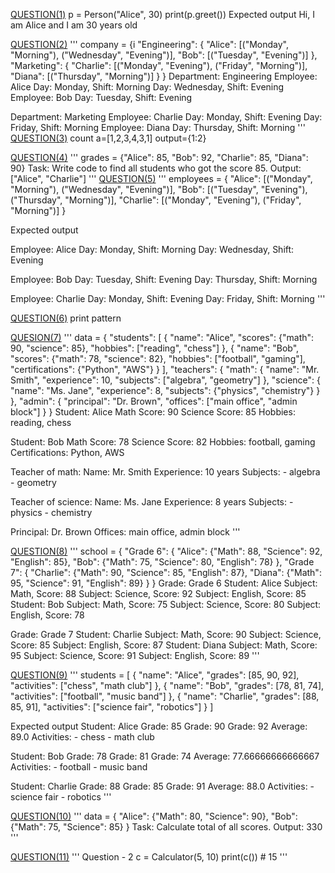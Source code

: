 [QUESTION(1)](https://github.com/niranjanninja/practice/blob/master/class.py)
  p = Person("Alice", 30)
  print(p.greet()) 
  Expected output
Hi, I am Alice and I am 30 years old


[QUESTION(2)](https://github.com/niranjanninja/practice/blob/master/company_shift.py)
'''
company = {i
   "Engineering": {
   "Alice": [("Monday", "Morning"), ("Wednesday", "Evening")],
   "Bob": [("Tuesday", "Evening")]
   },
   "Marketing": {
   "Charlie": [("Monday", "Evening"), ("Friday", "Morning")],
   "Diana": [("Thursday", "Morning")]
   }
}
Department: Engineering
  Employee: Alice
  Day: Monday, Shift: Morning
  Day: Wednesday, Shift: Evening
  Employee: Bob
   Day: Tuesday, Shift: Evening

Department: Marketing
  Employee: Charlie
   Day: Monday, Shift: Evening
   Day: Friday, Shift: Morning
  Employee: Diana
   Day: Thursday, Shift: Morning
'''
[QUESTION(3)](https://github.com/niranjanninja/practice/blob/master/count.py)
count 
a=[1,2,3,4,3,1]
output={1:2}

[QUESTION(4)](https://github.com/niranjanninja/practice/blob/master/dict_85.py)
'''
grades = {"Alice": 85, "Bob": 92, "Charlie": 85, "Diana": 90}
Task: Write code to find all students who got the score 85.
Output: ["Alice", "Charlie"]
'''
[QUESTION(5)](https://github.com/niranjanninja/practice/blob/master/employee_shift.py)
'''
employees = {
   "Alice": [("Monday", "Morning"), ("Wednesday", "Evening")],
   "Bob": [("Tuesday", "Evening"), ("Thursday", "Morning")],
   "Charlie": [("Monday", "Evening"), ("Friday", "Morning")]
}

Expected output

Employee: Alice
  Day: Monday, Shift: Morning
  Day: Wednesday, Shift: Evening

Employee: Bob
  Day: Tuesday, Shift: Evening
  Day: Thursday, Shift: Morning

Employee: Charlie
  Day: Monday, Shift: Evening
  Day: Friday, Shift: Morning
'''

[QUESTION(6)](https://github.com/niranjanninja/practice/blob/master/pattern.py)
print pattern


[QUESION(7)](https://github.com/niranjanninja/practice/blob/master/python4.py)
'''
data = {
    "students": [
        {
            "name": "Alice",
            "scores": {"math": 90, "science": 85},
            "hobbies": ["reading", "chess"]
        },
        {
            "name": "Bob",
            "scores": {"math": 78, "science": 82},
            "hobbies": ["football", "gaming"],
            "certifications": {"Python", "AWS"}
        }
    ],
    "teachers": {
        "math": {
            "name": "Mr. Smith",
            "experience": 10,
            "subjects": ["algebra", "geometry"]
        },
        "science": {
            "name": "Ms. Jane",
            "experience": 8,
            "subjects": {"physics", "chemistry"}
        }
    },
    "admin": {
        "principal": "Dr. Brown",
        "offices": ["main office", "admin block"]
    } 
}
Student: Alice
  Math Score: 90
  Science Score: 85
  Hobbies: reading, chess

Student: Bob
  Math Score: 78
  Science Score: 82
  Hobbies: football, gaming
  Certifications: Python, AWS

Teacher of math:
  Name: Mr. Smith
  Experience: 10 years
  Subjects:
    - algebra
    - geometry

Teacher of science:
  Name: Ms. Jane
  Experience: 8 years
  Subjects:
    - physics
    - chemistry

Principal: Dr. Brown
Offices: main office, admin block
'''

[QUESTION(8)](https://github.com/niranjanninja/practice/blob/master/school_grade.py)
'''
school = {
   "Grade 6": {
   "Alice": {"Math": 88, "Science": 92, "English": 85},
   "Bob": {"Math": 75, "Science": 80, "English": 78}
   },
   "Grade 7": {
   "Charlie": {"Math": 90, "Science": 85, "English": 87},
   "Diana": {"Math": 95, "Science": 91, "English": 89}
   }
}
Grade: Grade 6
  Student: Alice
   Subject: Math, Score: 88
   Subject: Science, Score: 92
   Subject: English, Score: 85
  Student: Bob
   Subject: Math, Score: 75
   Subject: Science, Score: 80
   Subject: English, Score: 78

Grade: Grade 7
  Student: Charlie
   Subject: Math, Score: 90
   Subject: Science, Score: 85
   Subject: English, Score: 87
  Student: Diana
   Subject: Math, Score: 95
   Subject: Science, Score: 91
   Subject: English, Score: 89
'''

[QUESTION(9)](https://github.com/niranjanninja/practice/blob/master/students.py)
'''
students = [
    {
        "name": "Alice",
        "grades": [85, 90, 92],
        "activities": ["chess", "math club"]
    },
    {
        "name": "Bob",
        "grades": [78, 81, 74],
        "activities": ["football", "music band"]
    },
    {
        "name": "Charlie",
        "grades": [88, 85, 91],
        "activities": ["science fair", "robotics"]
    }
]

Expected output
Student: Alice
  Grade: 85
  Grade: 90
  Grade: 92
  Average: 89.0
  Activities:
    - chess
    - math club

Student: Bob
  Grade: 78
  Grade: 81
  Grade: 74
  Average: 77.66666666666667
  Activities:
    - football
    - music band

Student: Charlie
  Grade: 88
  Grade: 85
  Grade: 91
  Average: 88.0
  Activities:
    - science fair
    - robotics
'''

[QUESTION(10)](https://github.com/niranjanninja/practice/blob/master/students_total.py)
'''
data = {
   "Alice": {"Math": 80, "Science": 90},
   "Bob": {"Math": 75, "Science": 85}
}
Task: Calculate total of all scores.
Output: 330
'''

[QUESTION(11)](https://github.com/niranjanninja/practice/blob/master/calculator_class.py)
'''
Question - 2
c = Calculator(5, 10)
print(c())   # 15
'''
